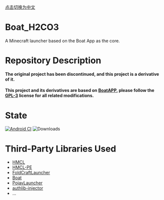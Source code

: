 [点击切换为中文](./Documents/README_cn.md)
<h1 align="left" >Boat_H2CO3</h1>

A Minecraft launcher based on the Boat App as the core.

<h1 align="left">Repository Description</h1>

**The original project has been discontinued, and this project is a derivative of it.**

#### This project and its derivatives are based on [BoatAPP](https://github.com/AOF-Dev/Boat), please follow the [GPL-3](https://www.gnu.org/licenses/gpl-3.0.html) license for all related modifications.

<h1 align="left">State</h1>

[![Android CI](https://github.com/Boat-H2CO3/Boat_H2CO3/actions/workflows/android.yml/badge.svg)](https://github.com/Boat-H2CO3/Boat_H2CO3/actions/workflows/android.yml)
![Downloads](https://img.shields.io/github/downloads/Boat-H2CO3/Boat_H2CO3/total?color=green&style=for-the-badge)

<h1 align="left">Third-Party Libraries Used</h1>

- [HMCL](https://github.com/huanghongxun/HMCL)
- [HMCL-PE](https://github.com/huanghongxun/HMCL-PE)
- [FoldCraftLauncher](https://github.com/FCL-Team/FoldCraftLauncher)
- [Boat](https://github.com/AOF-Dev/Boat)
- [PojavLauncher](https://github.com/PojavLauncherTeam/PojavLauncher)
- [authlib-injector](https://github.com/yushijinhun/authlib-injector)
- ...